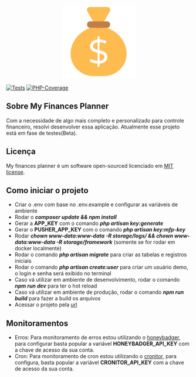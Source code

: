 <p align="center"><img src="./public/favicon.png" width="200" alt="Laravel Logo"></p>


[![Tests](https://github.com/Jhon-Henkel/my-finances-planner/actions/workflows/main_branch_pipeline.yml/badge.svg)](https://github.com/Jhon-Henkel/my-finances-planner/actions/workflows/main_branch_pipeline.yml)
[![PHP-Coverage](https://codecov.io/gh/Jhon-Henkel/my-finances-planner/branch/main/graph/badge.svg?token=ZWK28PWTZF)](https://codecov.io/gh/Jhon-Henkel/my-finances-planner)
## Sobre My Finances Planner

Com a necessidade de algo mais completo e personalizado para controle financeiro, resolvi desenvolver essa aplicação. Atualmente esse projeto está em fase de testes(Beta).

## Licença

My finances planner é um software open-sourced licenciado em [MIT license](https://opensource.org/licenses/MIT).

## Como iniciar o projeto
- Criar o .env com base no .env.example e configurar as variáveis de ambiente
- Rodar o ***composer update && npm install***
- Gerar a **APP_KEY** com o comando ***php artisan key:generate***
- Gerar o **PUSHER_APP_KEY** com o comando ***php artisan key:mfp-key***
- Rodar ***chown www-data:www-data -R storage/logs/ && chown www-data:www-data -R storage/framework*** (somente se for rodar em docker localmente)
- Rodar o comando ***php artisan migrate*** para criar as tabelas e registros iniciais
- Rodar o comando ***php artisan create:user*** para criar um usuário demo, o login e senha será exibido no terminal
- Caso vá utilizar em ambiente de desenvolvimento, rodar o comando ***npm run dev*** para ter o hot reload
- Caso vá utilizar em ambiente de produção, rodar o comando ***npm run build*** para fazer a build os arquivos
- Acessar o projeto pela [url](http://localhost/login)

## Monitoramentos
- Erros: Para monitoramento de erros estou utilizando o [honeybadger](https://app.honeybadger.io/), para configurar basta popular 
a variável **HONEYBADGER_API_KEY** com a chave de acesso da sua conta.
- Cron: Para monitoramento de cron estou utilizando o [cronitor](https://cronitor.io/), para configura, basta popular
a variável **CRONITOR_API_KEY** com a chave de acesso da sua conta.